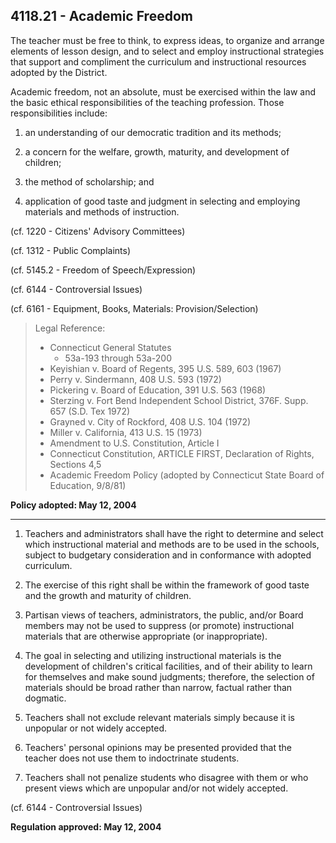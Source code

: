 ## 4118.21 - Academic Freedom

The teacher must be free to think, to express ideas, to organize and arrange elements of lesson design, and to select and employ instructional strategies that support and compliment the curriculum and instructional resources adopted by the District.

Academic freedom, not an absolute, must be exercised within the law and the basic ethical responsibilities of the teaching profession.  Those responsibilities include:

1.  an understanding of our democratic tradition and its methods;

2.  a concern for the welfare, growth, maturity, and development of children;

3.  the method of scholarship; and

4.  application of good taste and judgment in selecting and employing materials and methods of instruction.

(cf. 1220 - Citizens' Advisory Committees)

(cf. 1312 - Public Complaints)

(cf. 5145.2 - Freedom of Speech/Expression)

(cf. 6144 - Controversial Issues)

(cf. 6161 - Equipment, Books, Materials: Provision/Selection)

> Legal Reference: 
> 
> * Connecticut General Statutes
>   * 53a-193 through 53a-200
> * Keyishian v. Board of Regents, 395 U.S. 589, 603 (1967)
> * Perry v. Sindermann, 408 U.S. 593 (1972)
> * Pickering v. Board of Education, 391 U.S. 563 (1968)
> * Sterzing v. Fort Bend Independent School District, 376F. Supp. 657 (S.D. Tex 1972)
> * Grayned v. City of Rockford, 408 U.S. 104 (1972)
> * Miller v. California, 413 U.S. 15 (1973)
> * Amendment to U.S. Constitution, Article I
> * Connecticut Constitution, ARTICLE FIRST, Declaration of Rights, Sections 4,5
> * Academic Freedom Policy (adopted by Connecticut State Board of Education, 9/8/81)

**Policy adopted:   May 12, 2004**

---

1.  Teachers and administrators shall have the right to determine and select which instructional material and methods are to be used in the schools, subject to budgetary consideration and in conformance with adopted curriculum.

2.  The exercise of this right shall be within the framework of good taste and the growth and maturity of children.

3.  Partisan views of teachers, administrators, the public, and/or Board members may not be used to suppress (or promote) instructional materials that are otherwise appropriate (or inappropriate).

4.  The goal in selecting and utilizing instructional materials is the development of children's critical facilities, and of their ability to learn for themselves and make sound judgments; therefore, the selection of materials should be broad rather than narrow, factual rather than dogmatic.

5.  Teachers shall not exclude relevant materials simply because it is unpopular or not widely accepted.

6.  Teachers' personal opinions may be presented provided that the teacher does not use them to indoctrinate students.

7.  Teachers shall not penalize students who disagree with them or who present views which are unpopular and/or not widely accepted.

(cf. 6144 - Controversial Issues)

**Regulation approved:  May 12, 2004**

